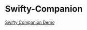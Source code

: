 # Swifty-Companion
[Swifty Companion Demo](https://github.com/serjkarev/Swifty-Companion/tree/master/demo)
